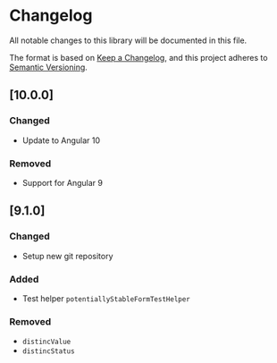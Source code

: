# Changelog

All notable changes to this library will be documented in this file.

The format is based on [Keep a Changelog](https://keepachangelog.com/en/1.0.0/),
and this project adheres to [Semantic Versioning](https://semver.org/spec/v2.0.0.html).

## [10.0.0]

### Changed

- Update to Angular 10

### Removed

- Support for Angular 9

## [9.1.0]

### Changed

-   Setup new git repository

### Added

-   Test helper `potentiallyStableFormTestHelper`

### Removed

-   `distincValue`
-   `distincStatus`
